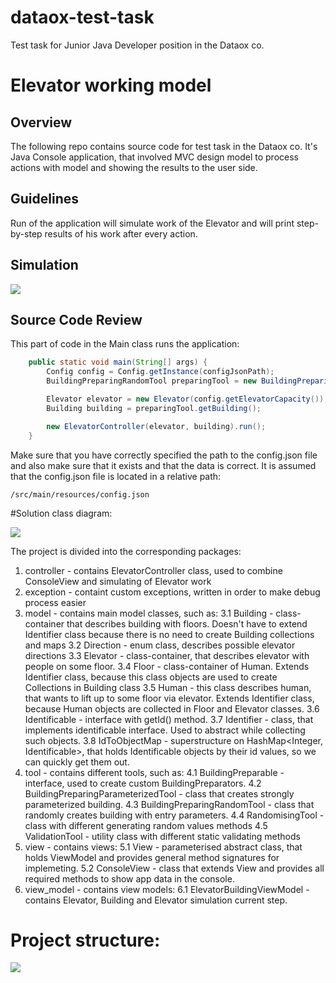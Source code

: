 # dataox-test-task
Test task for Junior Java Developer position in the Dataox co.

# Elevator working model

## Overview
The following repo contains source code for test task in the Dataox co.
It's Java Console application, that involved MVC design model to process actions with model and showing the results to the user side.

## Guidelines
Run of the application will simulate work of the Elevator and will print step-by-step results of his work after every action.

## Simulation

![](https://reedfree.sirv.com/video_2022-09-14_16-24-50.gif)

## Source Code Review

This part of code in the Main class runs the application:

```java
    public static void main(String[] args) {
        Config config = Config.getInstance(configJsonPath);
        BuildingPreparingRandomTool preparingTool = new BuildingPreparingRandomTool(config);

        Elevator elevator = new Elevator(config.getElevatorCapacity());
        Building building = preparingTool.getBuilding();

        new ElevatorController(elevator, building).run();
    }
```

Make sure that you have correctly specified the path to the config.json file and also make sure that it exists and that the data is correct.
It is assumed that the config.json file is located in a relative path:
```
/src/main/resources/config.json
```

#Solution class diagram:

![](https://reedfree.sirv.com/dataox_test_task.png)

The project is divided into the corresponding packages:

1. controller - contains ElevatorController class, used to combine ConsoleView and simulating of Elevator work
2. exception - containt custom exceptions, written in order to make debug process easier
3. model - contains main model classes, such as: 
  3.1 Building - class-container that describes building with floors. Doesn't have to extend Identifier class because there is no need to create Building collections and maps 
  3.2 Direction - enum class, describes possible elevator directions
  3.3 Elevator - class-container, that describes elevator with people on some floor.
  3.4 Floor - class-container of Human. Extends Identifier class, because this class objects are used to create Collections in Building class
  3.5 Human - this class describes human, that wants to lift up to some floor via elevator. Extends Identifier class, because Human objects are collected in Floor and Elevator classes.
  3.6 Identificable - interface with getId() method.
  3.7 Identifier - class, that implements identificable interface. Used to abstract while collecting such objects.
  3.8 IdToObjectMap - superstructure on HashMap<Integer, Identificable>, that holds Identificable objects by their id values, so we can quickly get them out.
4. tool - contains different tools, such as:
  4.1 BuildingPreparable - interface, used to create custom BuildingPreparators.
  4.2 BuildingPreparingParameterizedTool - class that creates strongly parameterized building.
  4.3 BuildingPreparingRandomTool - class that randomly creates building with entry parameters.
  4.4 RandomisingTool - class with different generating random values methods
  4.5 ValidationTool - utility class with different static validating methods
5. view - contains views:
  5.1 View<T> - parameterised abstract class, that holds ViewModel and provides general method signatures for implemeting.
  5.2 ConsoleView - class that extends View<ElevatorBuildingViewModel> and provides all required methods to show app data in the console.
6. view_model - contains view models:
  6.1 ElevatorBuildingViewModel - contains Elevator, Building and Elevator simulation current step.

# Project structure:

![](https://reedfree.sirv.com/projstruct.png)
